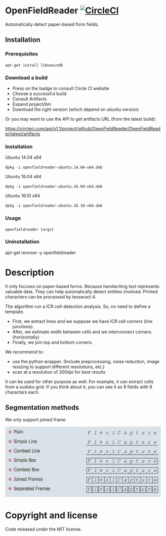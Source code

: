 # OpenFieldReader [![CircleCI](https://circleci.com/gh/OpenFieldReader/OpenFieldReader/tree/master.svg?style=svg)](https://circleci.com/gh/OpenFieldReader/OpenFieldReader/tree/master)
Automatically detect paper-based form fields.

## Installation

### Prerequisites

`apt-get install libunwind8`

### Download a build

- Press on the badge to consult Circle CI website
- Choose a successful build
- Consult Artifacts
- Expand project/bin
- Download the right version (which depend on ubuntu version)

Or you may want to use the API to get artifacts URL (from the latest build):

https://circleci.com/api/v1.1/project/github/OpenFieldReader/OpenFieldReader/latest/artifacts

### Installation

Ubuntu 14.04 x64

`dpkg -i openfieldreader-ubuntu.14.04-x64.deb`

Ubuntu 16.04 x64

`dpkg -i openfieldreader-ubuntu.16.04-x64.deb`

Ubuntu 16.10 x64

`dpkg -i openfieldreader-ubuntu.16.10-x64.deb`

### Usage

`openfieldreader [args]`

### Uninstallation
apt-get remove -y openfieldreader

# Description

It only focuses on paper-based forms. Because handwriting text represents valuable data. They can help automatically detect entities involved. Printed characters can be processed by tesseract 4.

The algorithm run a ICR cell-detection analysis. So, no need to define a template.

- First, we extract lines and we suppose we have ICR cell corners (line junctions).
- After, we estimate width between cells and we interconnect corners. (horizontally)
- Finally, we join top and bottom corners.

We recommend to:

- use the python wrapper. (Include preprocessing, noise reduction, image resizing to support different resolutions, etc.)
- scan at a resolution of 300dpi for best results

It can be used for other purpose as well.
For example, it can extract cells from a sudoku grid.
If you think about it, you can see it as 9 fields with 9 characters each.

## Segmentation methods
We only support joined frame.

<p align="center">
    <img alt="Example" src="others/images/common_segmentation_methods.png" />
</p>

# Copyright and license
Code released under the MIT license.
